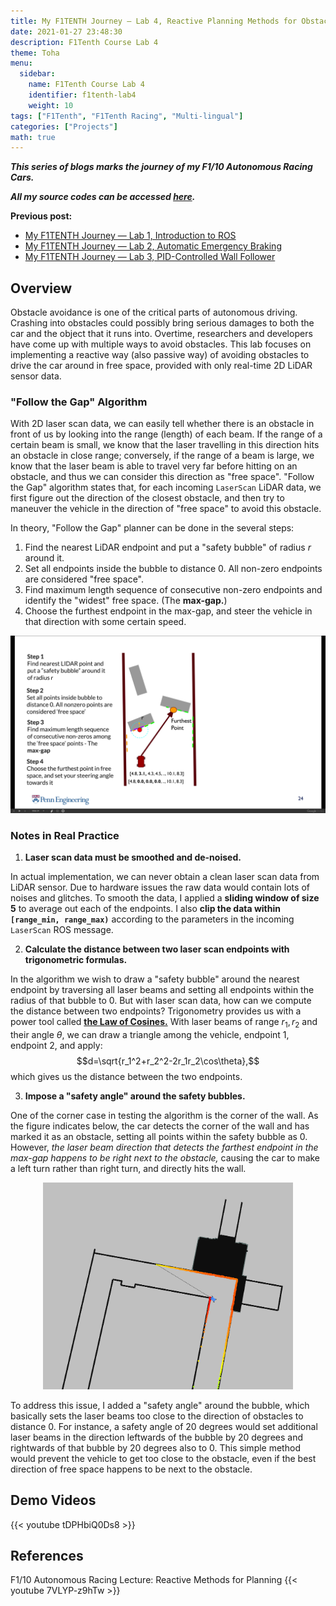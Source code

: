 ```yaml
---
title: My F1TENTH Journey — Lab 4, Reactive Planning Methods for Obstacle Avoidance
date: 2021-01-27 23:48:30
description: F1Tenth Course Lab 4
theme: Toha
menu:
  sidebar:
    name: F1Tenth Course Lab 4
    identifier: f1tenth-lab4
    weight: 10
tags: ["F1Tenth", "F1Tenth Racing", "Multi-lingual"]
categories: ["Projects"]
math: true
---
```


***This series of blogs marks the journey of my F1/10 Autonomous Racing Cars.***

***All my source codes can be accessed [here](https://github.com/shineyruan/F1Tenth_Labs).***

**Previous post:**
- [My F1TENTH Journey — Lab 1, Introduction to ROS](https://zhihaoruan.xyz/2021/01/24/f1tenth-lab1/)
- [My F1TENTH Journey — Lab 2, Automatic Emergency Braking](https://zhihaoruan.xyz/2021/01/25/f1tenth-lab2/)
- [My F1TENTH Journey — Lab 3, PID-Controlled Wall Follower](https://zhihaoruan.xyz/2021/01/27/f1tenth-lab3/)

<!-- more -->

## Overview
Obstacle avoidance is one of the critical parts of autonomous driving. Crashing into obstacles could possibly bring serious damages to both the car and the object that it runs into. Overtime, researchers and developers have come up with multiple ways to avoid obstacles. This lab focuses on implementing a reactive way (also passive way) of avoiding obstacles to drive the car around in free space, provided with only real-time 2D LiDAR sensor data.

### "Follow the Gap" Algorithm
With 2D laser scan data, we can easily tell whether there is an obstacle in front of us by looking into the range (length) of each beam. If the range of a certain beam is small, we know that the laser travelling in this direction hits an obstacle in close range; conversely, if the range of a beam is large, we know that the laser beam is able to travel very far before hitting on an obstacle, and thus we can consider this direction as "free space". "Follow the Gap" algorithm states that, for each incoming `LaserScan` LiDAR data, we first figure out the direction of the closest obstacle, and then try to maneuver the vehicle in the direction of "free space" to avoid this obstacle. 

In theory, "Follow the Gap" planner can be done in the several steps:
1. Find the nearest LiDAR endpoint and put a "safety bubble" of radius $r$ around it.
2. Set all endpoints inside the bubble to distance $0$. All non-zero endpoints are considered "free space".
3. Find maximum length sequence of consecutive non-zero endpoints and identify the "widest" free space. (The **max-gap.**)
4. Choose the furthest endpoint in the max-gap, and steer the vehicle in that direction with some certain speed.

!["Follow the Gap" Algorithms in diagrams.](f1tenth-lab4.png)

### Notes in Real Practice
1. **Laser scan data must be smoothed and de-noised.**

In actual implementation, we can never obtain a clean laser scan data from LiDAR sensor. Due to hardware issues the raw data would contain lots of noises and glitches. To smooth the data, I applied a **sliding window of size 5** to average out each of the endpoints. I also **clip the data within `[range_min, range_max)`** according to the parameters in the incoming `LaserScan` ROS message.

2. **Calculate the distance between two laser scan endpoints with trigonometric formulas.**

In the algorithm we wish to draw a "safety bubble" around the nearest endpoint by traversing all laser beams and setting all endpoints within the radius of that bubble to $0$. But with laser scan data, how can we compute the distance between two endpoints? Trigonometry provides us with a power tool called [**the Law of Cosines.**](https://en.wikipedia.org/wiki/Law_of_cosines) With laser beams of range $r_1,r_2$ and their angle $\theta$, we can draw a triangle among the vehicle, endpoint 1, endpoint 2, and apply:
$$d=\sqrt{r_1^2+r_2^2-2r_1r_2\cos\theta},$$
which gives us the distance between the two endpoints.

3. **Impose a "safety angle" around the safety bubbles.**

One of the corner case in testing the algorithm is the corner of the wall. As the figure indicates below, the car detects the corner of the wall and has marked it as an obstacle, setting all points within the safety bubble as 0. However, *the laser beam direction that detects the farthest endpoint in the max-gap happens to be right next to the obstacle,* causing the car to make a left turn rather than right turn, and directly hits the wall.

<p align="center">
    <img src="f1tenth-lab4-safety-angle.png" alt="Demonstration of a corner case without safety angle." width="400">

To address this issue, I added a "safety angle" around the bubble, which basically sets the laser beams too close to the direction of obstacles to distance 0. For instance, a safety angle of 20 degrees would set additional laser beams in the direction leftwards of the bubble by 20 degrees and rightwards of that bubble by 20 degrees also to 0. This simple method would prevent the vehicle to get too close to the obstacle, even if the best direction of free space happens to be next to the obstacle.

## Demo Videos
{{< youtube tDPHbiQ0Ds8 >}}

## References
F1/10 Autonomous Racing Lecture: Reactive Methods for Planning
{{< youtube 7VLYP-z9hTw >}}





